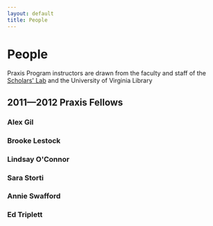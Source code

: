 ```yaml
---
layout: default 
title: People
---
```


# People

Praxis Program instructors are drawn from the faculty and staff of the
[Scholars' Lab](http://www2.lib.virginia.edu/scholarslab/consultation/index.html) and the University of Virginia Library

## 2011—2012 Praxis Fellows

### Alex Gil
### Brooke Lestock
### Lindsay O'Connor
### Sara Storti
### Annie Swafford
### Ed Triplett

